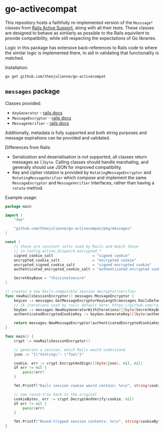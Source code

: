 # go-activecompat

This repository hosts a faithfully re-implemented version of the `Messsage*` classes from [Rails Active Support](https://github.com/rails/rails/tree/master/activesupport), along with all their tests. These classes are designed to behave as similarly as possible to the Rails equivilent to provide compatibility, while still respecting the expectations of Go libraries.

Logic in this package has extensive back-references to Rails code to where the similar logic is implemented there, to aid in validating that functionality is matched.

Installation:
```
go get github.com/theojulienne/go-activecompat
```

## `messages` package

Classes provided:
 * `KeyGenerator` - [rails docs](https://edgeapi.rubyonrails.org/classes/ActiveSupport/KeyGenerator.html)
 * `MessageEncryptor` - [rails docs](https://api.rubyonrails.org/v5.2.3/classes/ActiveSupport/MessageEncryptor.html)
 * `MessageVerifier` - [rails docs](https://api.rubyonrails.org/v5.2.3/classes/ActiveSupport/MessageVerifier.html)

Additionally, metadata is fully supported and both string purposes and message expirations can be provided and validated.

Differences from Rails:
 * Serialization and deserialisation is not supported, all classes return messages as `[]byte`. Calling classes should handle marshaling, and generally should use JSON for improved compatibility.
 * Key and cipher rotation is provided by `RotatingMessageEncryptor` and `RotatingMessageVerifier` which compose and implement the same `MessageEncryptor` and `MessageVerifier` interfaces, rather than having a `rotate` method.

Example usage:
```go
package main

import (
	"fmt"

	"github.com/theojulienne/go-activecompat/pkg/messages"
)

const (
	// these are constant salts used by Rails and match those
	// in config.action_dispatch.encrypted_*
	signed_cookie_salt                  = "signed cookie"
	encrypted_cookie_salt               = "encrypted cookie"
	encrypted_signed_cookie_salt        = "signed encrypted cookie"
	authenticated_encrypted_cookie_salt = "authenticated encrypted cookie"

	SecretKeyBase = "thisisnotsecure"
)

// creates a new Rails-compatible session decryptor/verifier
func newRailsSessionEncryptor() messages.MessageEncryptor {
	keyLen := messages.GetMessageEncryptorKeyLength(messages.RailsDefaultAuthenticatedMessageEncryptionCipher)
	// 1k iterations used by rails default here: https://github.com/rails/rails/blob/v5.2.3/railties/lib/rails/application.rb#L173-L178
	keyGen := messages.NewKeyGeneratorWithIterations([]byte(SecretKeyBase), 1000)
	authenticatedEncryptedCookieKey := keyGen.GenerateKey([]byte(authenticated_encrypted_cookie_salt), keyLen)

	return messages.NewMessageEncryptor(authenticatedEncryptedCookieKey, authenticatedEncryptedCookieKey, messages.RailsDefaultAuthenticatedMessageEncryptionCipher)
}

func main() {
	crypt := newRailsSessionEncryptor()

	// generate a session, which Rails would understand
	json := "{\"testing\": \"foo\"}"

	cookie, err := crypt.EncryptAndSign([]byte(json), nil, nil)
	if err != nil {
		panic(err)
	}

	fmt.Printf("Rails session cookie would contain: %v\n", string(cookie))

	// now round-trip back to the original
	cookieBytes, err := crypt.DecryptAndVerify(cookie, nil)
	if err != nil {
		panic(err)
	}

	fmt.Printf("Round-tripped session contents: %v\n", string(cookieBytes))
}

```